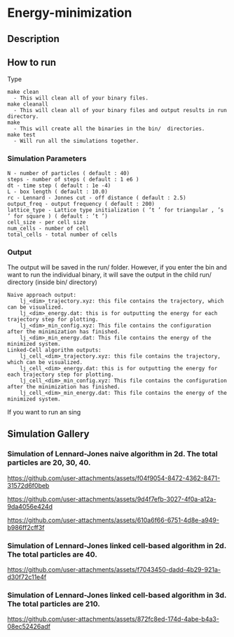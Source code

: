 # Energy-minimization
## Description
## How to run
Type 
```
make clean
  - This will clean all of your binary files.
make cleanall
  - This will clean all of your binary files and output results in run directory.
make
  - This will create all the binaries in the bin/  directories.
make test
  - Will run all the simulations together.
```
### Simulation Parameters
```
N - number of particles ( default : 40)
steps - number of steps ( default : 1 e6 )
dt - time step ( default : 1e -4)
L - box length ( default : 10.0)
rc - Lennard - Jonnes cut - off distance ( default : 2.5)
output_freq - output frequency ( default : 200)
lattice_type - Lattice type initialization ( ’t ’ for triangular , ’s ’ for square ) ( default : ’t ’)
cell_size - per cell size
num_cells - number of cell
total_cells - total number of cells
```
### Output
The output will be saved in the run/ folder. However, if you enter the bin and want to run the individual binary, it will save the output in the child run/ directory (inside bin/ directory)
```
Naive approach output:
    lj_<dim>_trajectory.xyz: this file contains the trajectory, which can be visualized.
    lj_<dim>_energy.dat: this is for outputting the energy for each trajectory step for plotting.
    lj_<dim>_min_config.xyz: This file contains the configuration after the minimization has finished.
    lj_<dim>_min_energy.dat: This file contains the energy of the minimized system.
Linked-Cell algorithm outputs:
    lj_cell_<dim>_trajectory.xyz: this file contains the trajectory, which can be visualized.
    lj_cell_<dim>_energy.dat: this is for outputting the energy for each trajectory step for plotting.
    lj_cell_<dim>_min_config.xyz: This file contains the configuration after the minimization has finished.
    lj_cell_<dim>_min_energy.dat: This file contains the energy of the minimized system.
```
If you want to run an sing
## Simulation Gallery
### Simulation of Lennard-Jones naive algorithm in 2d. The total particles are 20, 30, 40.

https://github.com/user-attachments/assets/f04f9054-8472-4362-8471-31572d6f0beb 

https://github.com/user-attachments/assets/9d4f7efb-3027-4f0a-a12a-9da4056e424d

https://github.com/user-attachments/assets/610a6f66-6751-4d8e-a949-b986ff2cff3f




### Simulation of Lennard-Jones linked cell-based algorithm in 2d. The total particles are 40.

https://github.com/user-attachments/assets/f7043450-dadd-4b29-921a-d30f72c11e4f


### Simulation of Lennard-Jones linked cell-based algorithm in 3d. The total particles are 210.

https://github.com/user-attachments/assets/872fc8ed-174d-4abe-b4a3-08ec52426adf

